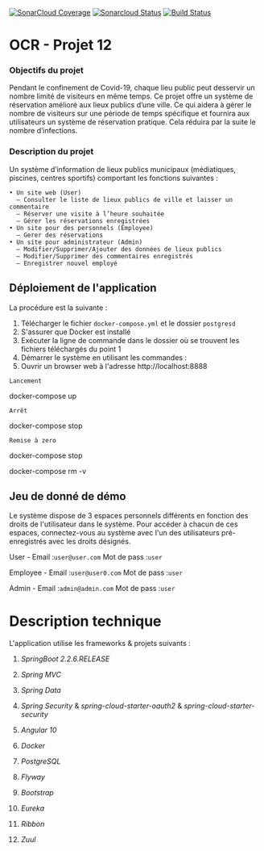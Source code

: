 [![SonarCloud Coverage](https://sonarcloud.io/api/project_badges/measure?project=Asediab_sys-reserv&metric=coverage)](https://sonarcloud.io/component_measures/metric/coverage/list?id=Asediab_sys-reserv)
[![Sonarcloud Status](https://sonarcloud.io/api/project_badges/measure?project=Asediab_sys-reserv&metric=alert_status)](https://sonarcloud.io/dashboard?id=Asediab_sys-reserv) 
[![Build Status](https://travis-ci.com/Asediab/sys-reserv.svg?branch=develop)](https://travis-ci.com/Asediab/sys-reserv)


# OCR - Projet 12

### Objectifs du projet

Pendant le confinement de Covid-19, chaque lieu public peut desservir un nombre limité de visiteurs en même temps. Ce projet offre un système de réservation amélioré aux lieux publics d’une ville. Ce qui aidera à gérer le nombre de visiteurs sur une période de temps spécifique et fournira aux utilisateurs un système de réservation pratique.
Cela réduira par la suite le nombre d’infections.

### Description du projet

Un système d’information de lieux publics municipaux (médiatiques, piscines, centres sportifs) comportant les fonctions suivantes :

    • Un site web (User)
      — Consulter le liste de lieux publics de ville et laisser un commentaire
      — Réserver une visite à l’heure souhaitée
      — Gérer les réservations enregistrées
    • Un site pour des personnels (Employee)
      — Gerer des réservations
    • Un site pour administrateur (Admin)
      — Modifier/Supprimer/Ajouter des données de lieux publics
      — Modifier/Supprimer des commentaires enregistrés
      — Enregistrer nouvel employé
      


## Déploiement de l'application

La procédure est la suivante :
1) Télécharger le fichier `docker-compose.yml` et le dossier `postgresd` 
2) S'assurer que Docker est installé
3) Exécuter la ligne de commande dans le dossier où se trouvent les fichiers téléchargés du point 1
4) Démarrer le système en utilisant les commandes :
5) Ouvrir un browser web à l'adresse http://localhost:8888

`Lancement` 

docker-compose up

`Arrêt` 

docker-compose stop

`Remise à zero`

docker-compose stop

docker-compose rm -v


   
## Jeu de donné de démo
Le système dispose de 3 espaces personnels différents en fonction des droits de l'utilisateur dans le système.
Pour accéder à chacun de ces espaces, connectez-vous au système avec l'un des utilisateurs pré-enregistrés avec les droits désignés.

User - Email :`user@user.com` Mot de pass :`user`
 
Employee - Email :`user@user0.com` Mot de pass :`user`

Admin - Email :`admin@admin.com` Mot de pass :`user`


# Description technique

L'application utilise les frameworks & projets suivants :

1) _SpringBoot 2.2.6.RELEASE_ 

2) _Spring MVC_ 

3) _Spring Data_ 

4) _Spring Security_ & _spring-cloud-starter-oauth2_ & _spring-cloud-starter-security_

5) _Angular 10_

6) _Docker_

7) _PostgreSQL_ 

8) _Flyway_ 

9) _Bootstrap_ 

10) _Eureka_

11) _Ribbon_

12) _Zuul_
